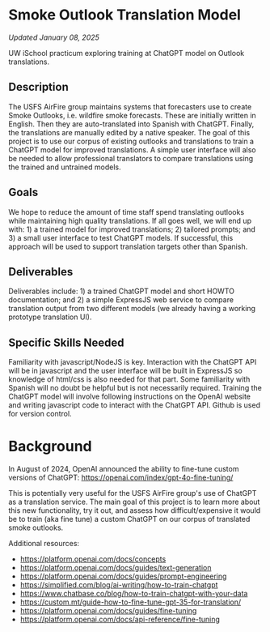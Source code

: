 # Smoke Outlook Translation Model

_Updated January 08, 2025_

UW iSchool practicum exploring training at ChatGPT model on Outlook translations.

## Description

The USFS AirFire group maintains systems that forecasters use to create Smoke
Outlooks, i.e. wildfire smoke forecasts. These are initially written in English.
Then they are auto-translated into Spanish with ChatGPT. Finally, the translations
are manually edited by a native speaker. The goal of this project is to use our
corpus of existing outlooks and translations to train a ChatGPT model for improved
translations. A simple user interface will also be needed to allow professional
translators to compare translations using the trained and untrained models.

## Goals

We hope to reduce the amount of time staff spend translating outlooks while
maintaining high quality translations. If all goes well, we will end up with: 1)
a trained model for improved translations; 2) tailored prompts; and 3) a small
user interface to test ChatGPT models. If successful, this approach will be used
to support translation targets other than Spanish.

## Deliverables

Deliverables include: 1) a trained ChatGPT model and short HOWTO documentation;
and 2) a simple ExpressJS web service to compare translation output from two
different models (we already having a working prototype translation UI).

## Specific Skills Needed

Familiarity with javascript/NodeJS is key. Interaction with the ChatGPT API will
be in javascript and the user interface will be built in ExpressJS so knowledge
of html/css is also needed for that part. Some familiarity with Spanish will no
doubt be helpful but is not necessarily required. Training the ChatGPT model will
involve following instructions on the OpenAI website and writing javascript code
to interact with the ChatGPT API. Github is used for version control.

# Background

In August of 2024, OpenAI announced the ability to fine-tune custom versions
of ChatGPT: https://openai.com/index/gpt-4o-fine-tuning/

This is potentially very useful for the USFS AirFire group's use of ChatGPT as
a translation service. The main goal of this project is to learn more about
this new functionality, try it out, and assess how difficult/expensive it would
be to train (aka fine tune) a custom ChatGPT on our corpus of translated
smoke outlooks.

Additional resources:

- https://platform.openai.com/docs/concepts
- https://platform.openai.com/docs/guides/text-generation
- https://platform.openai.com/docs/guides/prompt-engineering
- https://simplified.com/blog/ai-writing/how-to-train-chatgpt
- https://www.chatbase.co/blog/how-to-train-chatgpt-with-your-data
- https://custom.mt/guide-how-to-fine-tune-gpt-35-for-translation/
- https://platform.openai.com/docs/guides/fine-tuning
- https://platform.openai.com/docs/api-reference/fine-tuning

